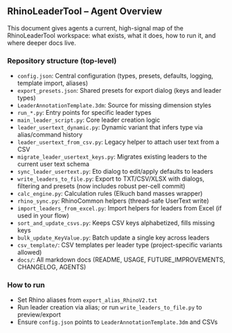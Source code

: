 ## RhinoLeaderTool – Agent Overview

This document gives agents a current, high-signal map of the RhinoLeaderTool workspace: what exists, what it does, how to run it, and where deeper docs live.

### Repository structure (top-level)
- `config.json`: Central configuration (types, presets, defaults, logging, template import, aliases)
- `export_presets.json`: Shared presets for export dialog (keys and leader types)
- `LeaderAnnotationTemplate.3dm`: Source for missing dimension styles
- `run_*.py`: Entry points for specific leader types
- `main_leader_script.py`: Core leader creation logic
- `leader_usertext_dynamic.py`: Dynamic variant that infers type via alias/command history
- `leader_usertext_from_csv.py`: Legacy helper to attach user text from a CSV
- `migrate_leader_usertext_keys.py`: Migrates existing leaders to the current user text schema
- `sync_leader_usertext.py`: Eto dialog to edit/apply defaults to leaders
- `write_leaders_to_file.py`: Export to TXT/CSV/XLSX with dialogs, filtering and presets (now includes robust per-cell commit)
- `calc_engine.py`: Calculation rules (Elkuch band masses wrapper)
- `rhino_sync.py`: RhinoCommon helpers (thread-safe UserText write)
- `import_leaders_from_excel.py`: Import helpers for leaders from Excel (if used in your flow)
- `sort_and_update_csvs.py`: Keeps CSV keys alphabetized, fills missing keys
- `bulk_update_KeyValue.py`: Batch update a single key across leaders
- `csv_template/`: CSV templates per leader type (project-specific variants allowed)
- `docs/`: All markdown docs (README, USAGE, FUTURE_IMPROVEMENTS, CHANGELOG, AGENTS)

### How to run
- Set Rhino aliases from `export_alias_RhinoV2.txt`
- Run leader creation via alias; or run `write_leaders_to_file.py` to preview/export
- Ensure `config.json` points to `LeaderAnnotationTemplate.3dm` and CSVs


